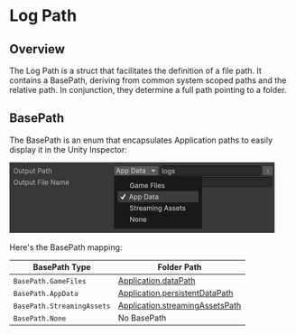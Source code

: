 # Log Path

## Overview

The Log Path is a struct that facilitates the definition of a file path. It contains a BasePath, deriving from common system scoped paths and the relative path. In conjunction, they determine a full path pointing to a folder.

## BasePath

The BasePath is an enum that encapsulates Application paths to easily display it in the Unity Inspector:

![Alt text](../../images/logpath.png)

Here's the BasePath mapping:

| BasePath Type        | Folder Path                                    |
|----------------------|--------------------------------------------------|
| `BasePath.GameFiles`   | [Application.dataPath](https://docs.unity3d.com/ScriptReference/Application-dataPath.html)      |
| `BasePath.AppData`     | [Application.persistentDataPath](https://docs.unity3d.com/ScriptReference/Application-persistentDataPath.html) |
| `BasePath.StreamingAssets` | [Application.streamingAssetsPath](https://docs.unity3d.com/ScriptReference/Application-streamingAssetsPath.html) |
| `BasePath.None` | No BasePath               |